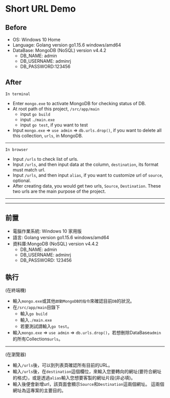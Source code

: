 # Short URL Demo


## Before

* OS: Windows 10 Home
* Language: Golang version go1.15.6 windows/amd64
* DataBase: MongoDB (NoSQL) version v4.4.2
  - DB_NAME: admin
  - DB_USERNAME: adminrj
  - DB_PASSWORD:123456

## After
`In terminal`
* Enter `mongo.exe` to activate MongoDB for checking status of DB.
* At root path of this project, `/src/app/main`
  - input `go build` 
  - input `./main.exe`
  - input `go test`, if you want to test
* Input `mongo.exe` => `use admin` => `db.urls.drop()`, if you want to delete all this collection, `urls`, in MongoDB.
-----
`In browser`

* Input `/urls` to check list of urls.
* Input `/urls`, and then input data at the column, `destination`, its format must match url.
* Input `/urls`, and then input `alias`, if you want to customize url of `source`, optional.
* After creating data, you would get two urls, `Source`, `Destination`.
These two urls are the main purpose of the project.


-----------------------------
-----------------------------


## 前置

* 電腦作業系統: Windows 10 家用版
* 語言: Golang version go1.15.6 windows/amd64
* 資料庫:MongoDB (NoSQL) version v4.4.2
  - DB_NAME: admin
  - DB_USERNAME: adminrj
  - DB_PASSWORD: 123456

## 執行
(在終端機)
* 輸入`mongo.exe`或其他`啟動MongoDB的指令`來確認目前`DB`的狀況。
* 在`/src/app/main`目錄下
  - 輸入`go build`
  - 輸入`./main.exe`
  - 若要測試請輸入`go test`。
* 輸入`mongo.exe` => `use admin` => `db.urls.drop()`，若想刪除DataBase`admin`的所有Collections`urls`。

-----

(在瀏覽器)
* 輸入`/urls`後，可以到列表頁確認所有目前的URL。
* 輸入`/urls`後，在`destination`這個欄位，來輸入您要轉向的網址(要符合網址的格式)，或是透過`alias`輸入您想要客製的網址片段(非必填)。
* 輸入後便會新增url，該頁面會顯示`Source`和`Destination`這兩個網址。
這兩個網址為這專案的主要目的。 